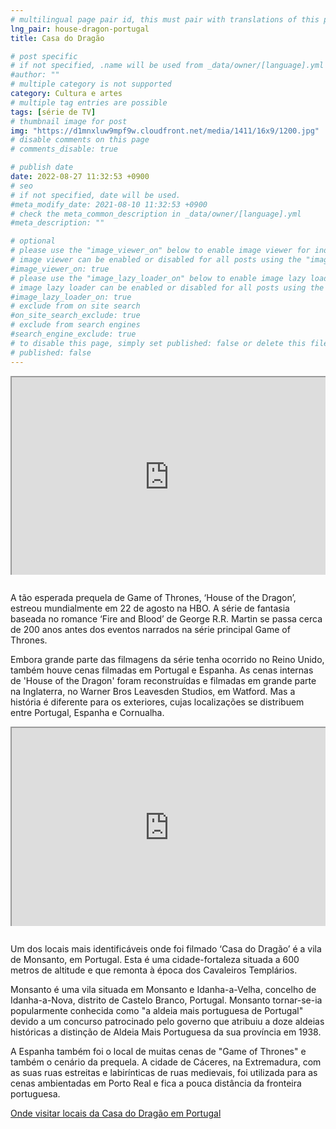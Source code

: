 ```yaml
---
# multilingual page pair id, this must pair with translations of this page. (This name must be unique)
lng_pair: house-dragon-portugal
title: Casa do Dragão

# post specific
# if not specified, .name will be used from _data/owner/[language].yml
#author: ""
# multiple category is not supported
category: Cultura e artes
# multiple tag entries are possible
tags: [série de TV]
# thumbnail image for post
img: "https://d1mnxluw9mpf9w.cloudfront.net/media/1411/16x9/1200.jpg"
# disable comments on this page
# comments_disable: true

# publish date
date: 2022-08-27 11:32:53 +0900
# seo
# if not specified, date will be used.
#meta_modify_date: 2021-08-10 11:32:53 +0900
# check the meta_common_description in _data/owner/[language].yml
#meta_description: ""

# optional
# please use the "image_viewer_on" below to enable image viewer for individual pages or posts (_posts/ or [language]/_posts folders).
# image viewer can be enabled or disabled for all posts using the "image_viewer_posts: true" setting in _data/conf/main.yml.
#image_viewer_on: true
# please use the "image_lazy_loader_on" below to enable image lazy loader for individual pages or posts (_posts/ or [language]/_posts folders).
# image lazy loader can be enabled or disabled for all posts using the "image_lazy_loader_posts: true" setting in _data/conf/main.yml.
#image_lazy_loader_on: true
# exclude from on site search
#on_site_search_exclude: true
# exclude from search engines
#search_engine_exclude: true
# to disable this page, simply set published: false or delete this file
# published: false
---
```


<div style="position:relative;padding-bottom:56.25%;padding-top:35px;height:0;margin-bottom:2em;overflow:hidden">
    <iframe style="position:absolute;top:0;left:0;width:100%;height:100%"  src="https://www.youtube.com/embed/DotnJ7tTA34?si=YOc7c2Kpyt6JW1HP" title="YouTube video player"  allowfullscreen>
    </iframe>
</div>

A tão esperada prequela de Game of Thrones, ‘House of the Dragon’, estreou mundialmente em 22 de agosto na HBO. A série de fantasia baseada no romance ‘Fire and Blood’ de George R.R. Martin se passa cerca de 200 anos antes dos eventos narrados na série principal Game of Thrones.

Embora grande parte das filmagens da série tenha ocorrido no Reino Unido, também houve cenas filmadas em Portugal e Espanha. As cenas internas de 'House of the Dragon' foram reconstruídas e filmadas em grande parte na Inglaterra, no Warner Bros Leavesden Studios, em Watford. Mas a história é diferente para os exteriores, cujas localizações se distribuem entre Portugal, Espanha e Cornualha.

<div style="position:relative;padding-bottom:56.25%;padding-top:35px;height:0;margin-bottom:2em;overflow:hidden">
    <iframe style="position:absolute;top:0;left:0;width:100%;height:100%"  src="https://www.youtube.com/embed/QZGZcqwyO7U?si=aTa3Pe2Q0L2ZM_IP" title="YouTube video player"  allowfullscreen>
    </iframe>
</div>

Um dos locais mais identificáveis ​​onde foi filmado ‘Casa do Dragão’ é a vila de Monsanto, em Portugal. Esta é uma cidade-fortaleza situada a 600 metros de altitude e que remonta à época dos Cavaleiros Templários.

Monsanto é uma vila situada em Monsanto e Idanha-a-Velha, concelho de Idanha-a-Nova, distrito de Castelo Branco, Portugal. Monsanto tornar-se-ia popularmente conhecida como "a aldeia mais portuguesa de Portugal" devido a um concurso patrocinado pelo governo que atribuiu a doze aldeias históricas a distinção de Aldeia Mais Portuguesa da sua província em 1938.

A Espanha também foi o local de muitas cenas de "Game of Thrones" e também o cenário da prequela. A cidade de Cáceres, na Extremadura, com as suas ruas estreitas e labirínticas de ruas medievais, foi utilizada para as cenas ambientadas em Porto Real e fica a pouca distância da fronteira portuguesa.

[Onde visitar locais da Casa do Dragão em Portugal](https://www.theportugalnews.com/news/2022-08-24/where-to-visit-house-of-the-dragon-locations-in-portugal/69726)
